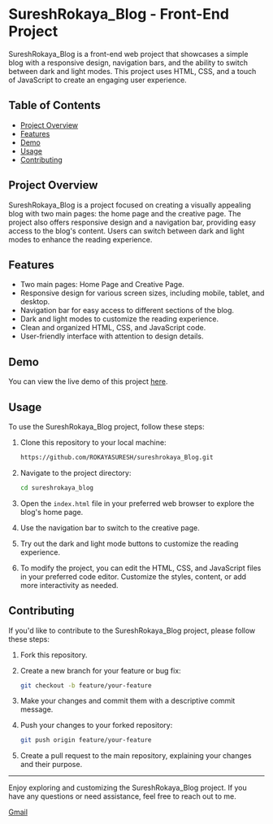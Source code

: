 # SureshRokaya_Blog - Front-End Project

SureshRokaya_Blog is a front-end web project that showcases a simple blog with a responsive design, navigation bars, and the ability to switch between dark and light modes. This project uses HTML, CSS, and a touch of JavaScript to create an engaging user experience.

## Table of Contents

- [Project Overview](#project-overview)
- [Features](#features)
- [Demo](#demo)
- [Usage](#usage)
- [Contributing](#contributing)


## Project Overview

SureshRokaya_Blog is a project focused on creating a visually appealing blog with two main pages: the home page and the creative page. The project also offers responsive design and a navigation bar, providing easy access to the blog's content. Users can switch between dark and light modes to enhance the reading experience.

## Features

- Two main pages: Home Page and Creative Page.
- Responsive design for various screen sizes, including mobile, tablet, and desktop.
- Navigation bar for easy access to different sections of the blog.
- Dark and light modes to customize the reading experience.
- Clean and organized HTML, CSS, and JavaScript code.
- User-friendly interface with attention to design details.
  
## Demo

You can view the live demo of this project [here](#).
## Usage

To use the SureshRokaya_Blog project, follow these steps:

1. Clone this repository to your local machine:

   ```bash
   https://github.com/ROKAYASURESH/sureshrokaya_Blog.git
   ```

2. Navigate to the project directory:

   ```bash
   cd sureshrokaya_blog
   ```

3. Open the `index.html` file in your preferred web browser to explore the blog's home page.

4. Use the navigation bar to switch to the creative page.

5. Try out the dark and light mode buttons to customize the reading experience.

6. To modify the project, you can edit the HTML, CSS, and JavaScript files in your preferred code editor. Customize the styles, content, or add more interactivity as needed.

## Contributing

If you'd like to contribute to the SureshRokaya_Blog project, please follow these steps:

1. Fork this repository.

2. Create a new branch for your feature or bug fix:

   ```bash
   git checkout -b feature/your-feature
   ```

3. Make your changes and commit them with a descriptive commit message.

4. Push your changes to your forked repository:

   ```bash
   git push origin feature/your-feature
   ```

5. Create a pull request to the main repository, explaining your changes and their purpose.


---

Enjoy exploring and customizing the SureshRokaya_Blog project. If you have any questions or need assistance, feel free to reach out to me.

[Gmail](mailto:sureshrokay761@gmail.com)
